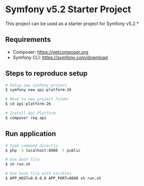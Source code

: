 # Symfony v5.2 Starter Project

This project can be used as a starter project for Symfony v5.2.\*

## Requirements

- Composer: https://getcomposer.org
- Symfony CLI: https://symfony.com/download

## Steps to reproduce setup

```bash
# Setup new symfony project
$ symfony new api-platform-26

# Move to new project folder
$ cd api-platform-26

# Install Api Platform
$ composer req api
```

## Run application

```bash
# Type command directly
$ php -S localhost:8080 -t public

# Use bash file
$ sh run.sh

# Use bash file with varibles
$ APP_HOST=0.0.0.0 APP_PORT=8080 sh run.sh
```
